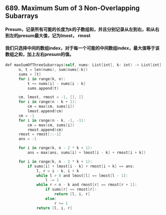 ## 689. Maximum Sum of 3 Non-Overlapping Subarrays
#### Presum，记录所有可能的长度为k的子数组和，并且分别记录从左到右，和从右到左的presum最大值，记为lmost， rmost
#### 我们只选择中间的数组index，对于每一个可能的中间数组index，最大值等于该数组之和，加上左右presum的值。

```swift
def maxSumOfThreeSubarrays(self, nums: List[int], k: int) -> List[int]:
      n, t = len(nums), sum(nums[:k])
      sums = [t]
      for i in range(k, n):
          t += nums[i] - nums[i - k]
          sums.append(t)

      cm, lmost, rmost = -1, [], []
      for i in range(n - k + 1):
          cm = max(cm, sums[i])
          lmost.append(cm)
      cm = -1
      for i in range(n - k, -1, -1):
          cm = max(cm, sums[i])
          rmost.append(cm)
      rmost = rmost[::-1]
      ans = -1

      for i in range(k, n - 2 * k + 1):
          ans = max(ans, sums[i] + lmost[i - k] + rmost[i + k])

      for i in range(k, n - 2 * k + 1):
          if sums[i] + lmost[i - k] + rmost[i + k] == ans:
              l, r = i - k, i + k
              while l > 0 and lmost[l] == lmost[l - 1]:
                  l -= 1
              while r < n - k and rmost[r] == rmost[r + 1]:
                  if sums[r] == rmost[r]:
                      return [l, i, r]
                  else:
                      r += 1                   
              return [l, i, r]
```
